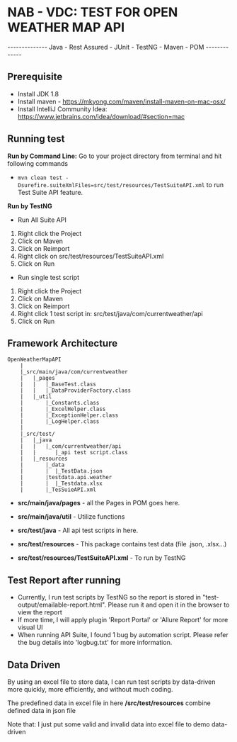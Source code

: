 NAB - VDC: TEST FOR OPEN WEATHER MAP API
==============
-------------- Java - Rest Assured - JUnit - TestNG - Maven - POM -------------

Prerequisite
--------------
- Install JDK 1.8
- Install maven - https://mkyong.com/maven/install-maven-on-mac-osx/
- Install IntelliJ Community Idea: https://www.jetbrains.com/idea/download/#section=mac


Running test
--------------

**Run by Command Line:**
Go to your project directory from terminal and hit following commands
* `mvn clean test -Dsurefire.suiteXmlFiles=src/test/resources/TestSuiteAPI.xml` to run Test Suite API feature.

**Run by TestNG**
+ Run All Suite API 
1. Right click the Project
2. Click on Maven
3. Click on Reimport
4. Right click on src/test/resources/TestSuiteAPI.xml
5. Click on Run 

+ Run single test script 
1. Right click the Project
2. Click on Maven
3. Click on Reimport
4. Right click 1 test script in: src/test/java/com/currentweather/api
5. Click on Run 

Framework Architecture
--------------
	OpenWeatherMapAPI
		|
		|_src/main/java/com/currentweather
		|	|_pages
		|	|   |_BaseTest.class
		|	|   |_DataProviderFactory.class	
		|	|_util
		|       |_Constants.class
		|       |_ExcelHelper.class
		|       |_ExceptionHelper.class
		|       |_LogHelper.class		
		|       
		|_src/test/
		|   |_java
		|   |   |_com/currentweather/api
    	|	|      |_api test script.class
		|	|_resources
    	|		|_data
    	|		|  |_TestData.json  
    	|		|testdata.api.weather
    	|		|  |_Testdata.xlsx
    	|       |_TesSuieAPI.xml

* **src/main/java/pages** - all the Pages in POM goes here.

* **src/main/java/util** - Utilize functions

* **src/test/java** - All api test scripts in here.

* **src/test/resources** - This package contains test data (file .json, .xlsx...)

* **src/test/resources/TestSuiteAPI.xml** - To run by TestNG

Test Report after running
--------------

+ Currently, I run test scripts by TestNG so the report is stored in "test-output/emailable-report.html". Please run it and open it in the browser to view the report  
+ If more time, I will apply plugin 'Report Portal' or 'Allure Report' for more visual UI
+ When running API Suite, I found 1 bug by automation script. Please refer the bug details into 'logbug.txt' for more information.

Data Driven 
-----------------
By using an excel file to store data, I can run test scripts by data-driven more quickly, more efficiently, and without much coding.

The predefined data in excel file in here **/src/test/resources** combine defined data in json file

Note that: I just put some valid and invalid data into excel file to demo data-driven 



